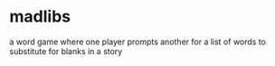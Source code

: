 # madlibs
a word game where one player prompts another for a list of words to substitute for blanks in a story
